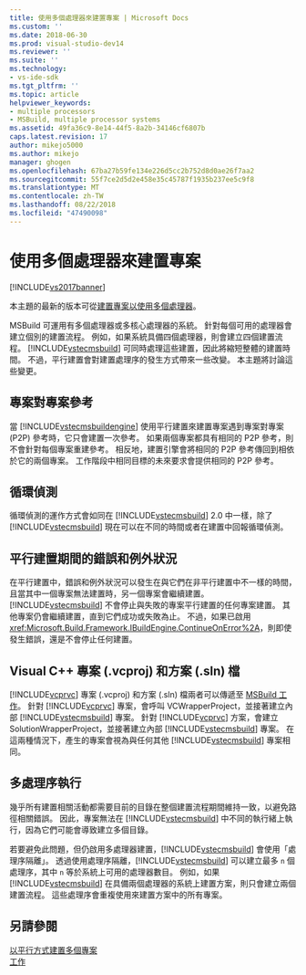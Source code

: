 ```yaml
---
title: 使用多個處理器來建置專案 | Microsoft Docs
ms.custom: ''
ms.date: 2018-06-30
ms.prod: visual-studio-dev14
ms.reviewer: ''
ms.suite: ''
ms.technology:
- vs-ide-sdk
ms.tgt_pltfrm: ''
ms.topic: article
helpviewer_keywords:
- multiple processors
- MSBuild, multiple processor systems
ms.assetid: 49fa36c9-8e14-44f5-8a2b-34146cf6807b
caps.latest.revision: 17
author: mikejo5000
ms.author: mikejo
manager: ghogen
ms.openlocfilehash: 67ba27b59fe134e226d5cc2b752d8d0ae26f7aa2
ms.sourcegitcommit: 55f7ce2d5d2e458e35c45787f1935b237ee5c9f8
ms.translationtype: MT
ms.contentlocale: zh-TW
ms.lasthandoff: 08/22/2018
ms.locfileid: "47490098"
---
```

# <a name="using-multiple-processors-to-build-projects"></a>使用多個處理器來建置專案
[!INCLUDE[vs2017banner](../includes/vs2017banner.md)]

本主題的最新的版本可從[建置專案以使用多個處理器](https://docs.microsoft.com/visualstudio/msbuild/using-multiple-processors-to-build-projects)。  
  
  
MSBuild 可運用有多個處理器或多核心處理器的系統。 針對每個可用的處理器會建立個別的建置流程。 例如，如果系統具備四個處理器，則會建立四個建置流程。 [!INCLUDE[vstecmsbuild](../includes/vstecmsbuild-md.md)] 可同時處理這些建置，因此將縮短整體的建置時間。 不過，平行建置會對建置處理序的發生方式帶來一些改變。 本主題將討論這些變更。  
  
## <a name="project-to-project-references"></a>專案對專案參考  
 當 [!INCLUDE[vstecmsbuildengine](../includes/vstecmsbuildengine-md.md)] 使用平行建置來建置專案遇到專案對專案 (P2P) 參考時，它只會建置一次參考。 如果兩個專案都具有相同的 P2P 參考，則不會針對每個專案重建參考。 相反地，建置引擎會將相同的 P2P 參考傳回到相依於它的兩個專案。 工作階段中相同目標的未來要求會提供相同的 P2P 參考。  
  
## <a name="cycle-detection"></a>循環偵測  
 循環偵測的運作方式會如同在 [!INCLUDE[vstecmsbuild](../includes/vstecmsbuild-md.md)] 2.0 中一樣，除了 [!INCLUDE[vstecmsbuild](../includes/vstecmsbuild-md.md)] 現在可以在不同的時間或者在建置中回報循環偵測。  
  
## <a name="errors-and-exceptions-during-parallel-builds"></a>平行建置期間的錯誤和例外狀況  
 在平行建置中，錯誤和例外狀況可以發生在與它們在非平行建置中不一樣的時間，且當其中一個專案無法建置時，另一個專案會繼續建置。 [!INCLUDE[vstecmsbuild](../includes/vstecmsbuild-md.md)] 不會停止與失敗的專案平行建置的任何專案建置。 其他專案仍會繼續建置，直到它們成功或失敗為止。 不過，如果已啟用 <xref:Microsoft.Build.Framework.IBuildEngine.ContinueOnError%2A>，則即使發生錯誤，還是不會停止任何建置。  
  
## <a name="visual-c-project-vcproj-and-solution-sln-files"></a>Visual C++ 專案 (.vcproj) 和方案 (.sln) 檔  
 [!INCLUDE[vcprvc](../includes/vcprvc-md.md)] 專案 (.vcproj) 和方案 (.sln) 檔兩者可以傳遞至 [MSBuild 工作](../msbuild/msbuild-task.md)。 針對 [!INCLUDE[vcprvc](../includes/vcprvc-md.md)] 專案，會呼叫 VCWrapperProject，並接著建立內部 [!INCLUDE[vstecmsbuild](../includes/vstecmsbuild-md.md)] 專案。 針對 [!INCLUDE[vcprvc](../includes/vcprvc-md.md)] 方案，會建立 SolutionWrapperProject，並接著建立內部 [!INCLUDE[vstecmsbuild](../includes/vstecmsbuild-md.md)] 專案。 在這兩種情況下，產生的專案會視為與任何其他 [!INCLUDE[vstecmsbuild](../includes/vstecmsbuild-md.md)] 專案相同。  
  
## <a name="multi-process-execution"></a>多處理序執行  
 幾乎所有建置相關活動都需要目前的目錄在整個建置流程期間維持一致，以避免路徑相關錯誤。 因此，專案無法在 [!INCLUDE[vstecmsbuild](../includes/vstecmsbuild-md.md)] 中不同的執行緒上執行，因為它們可能會導致建立多個目錄。  
  
 若要避免此問題，但仍啟用多處理器建置，[!INCLUDE[vstecmsbuild](../includes/vstecmsbuild-md.md)] 會使用「處理序隔離」。 透過使用處理序隔離，[!INCLUDE[vstecmsbuild](../includes/vstecmsbuild-md.md)] 可以建立最多 `n` 個處理序，其中 `n` 等於系統上可用的處理器數目。 例如，如果 [!INCLUDE[vstecmsbuild](../includes/vstecmsbuild-md.md)] 在具備兩個處理器的系統上建置方案，則只會建立兩個建置流程。 這些處理序會重複使用來建置方案中的所有專案。  
  
## <a name="see-also"></a>另請參閱  
 [以平行方式建置多個專案](../msbuild/building-multiple-projects-in-parallel-with-msbuild.md)   
 [工作](../msbuild/msbuild-tasks.md)



